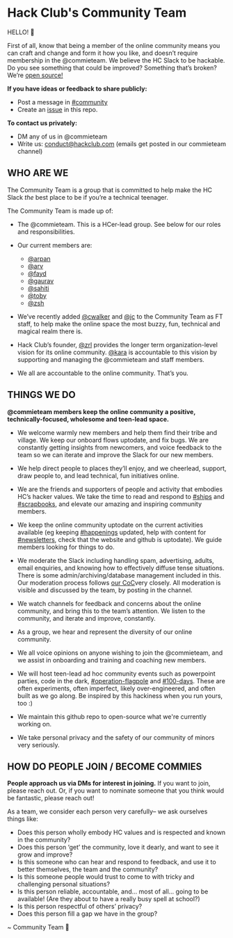 # Hack Club's Community Team

HELLO! 👋

First of all, know that being a member of the online community means you can craft and change and form it how you like, and doesn’t require membership in the @commieteam. We believe the HC Slack to be hackable. Do you see something that could be improved? Something that’s broken? We’re [open source!](https://github.com/hackclub/community-team)

**If you have ideas or feedback to share publicly:**

- Post a message in [#community](https://hackclub.slack.com/archives/C01D7AHKMPF)
- Create an [issue](https://github.com/hackclub/community-team/issues/new) in this repo.

**To contact us privately:**

- DM any of us in @commieteam
- Write us: <conduct@hackclub.com> (emails get posted in our commieteam channel)

## **WHO ARE WE**

The Community Team is a group that is committed to help make the HC Slack _the_ best place to be if you’re a technical teenager.

The Community Team is made up of:

- The @commieteam. This is a HCer-lead group. See below for our roles and responsibilities.

- Our current members are:
    - [@arpan](https://hackclub.slack.com/team/U0409FSKU82)
    - [@arv](https://hackclub.slack.com/team/U01MPHKFZ7S)
    - [@fayd](https://hackclub.slack.com/team/U014ND5P1N2)
    - [@gaurav](https://hackclub.slack.com/team/U043Q05KFAA)
    - [@sahiti](https://hackclub.slack.com/team/U03RU99SGKA)
    - [@toby](https://hackclub.slack.com/team/U02C9DQ7ZL2)
    - [@zsh](https://hackclub.slack.com/team/U016S3C7JS2)

- We’ve recently added [@cwalker](https://hackclub.slack.com/team/UDK5M9Y13) and [@jc](https://hackclub.slack.com/team/U03MNFDRSGJ) to the Community Team as FT staff, to help make the online space the most buzzy, fun, technical and magical realm there is.

- Hack Club’s founder, [@zrl](https://hackclub.slack.com/team/U0266FRGP) provides the longer term organization-level vision for its online community. [@kara](https://hackclub.slack.com/team/U032A2PMSE9) is accountable to this vision by supporting and managing the @commieteam and staff members.

- We all are accountable to the online community. That’s you.

## **THINGS WE DO**

**@commieteam members keep the online community a positive, technically-focused, wholesome and teen-lead space.**

- We welcome warmly new members and help them find their tribe and village. We keep our onboard flows uptodate, and fix bugs. We are constantly getting insights from newcomers, and voice feedback to the team so we can iterate and improve the Slack for our new members.

- We help direct people to places they’ll enjoy, and we cheerlead, support, draw people to, and lead technical, fun initiatives online.

- We are the friends and supporters of people and activity that embodies HC’s hacker values. We take the time to read and respond to [#ships](https://app.slack.com/client/T0266FRGM/C0M8PUPU6) and [#scrapbooks](https://app.slack.com/client/T0266FRGM/C01504DCLVD), and elevate our amazing and inspiring community members.

- We keep the online community uptodate on the current activities available (eg keeping [#happenings](https://app.slack.com/client/T0266FRGM/C05B6DBN802) updated, help with content for [#newsletters](https://app.slack.com/client/T0266FRGM/C03U48CQ1BL), check that the website and github is uptodate). We guide members looking for things to do.

- We moderate the Slack including handling spam, advertising, adults, email enquiries, and knowing how to effectively diffuse tense situations. There is some admin/archiving/database management included in this. Our moderation process follows [our CoC](https://hackclub.com/conduct/)very closely. All moderation is visible and discussed by the team, by posting in the channel.

- We watch channels for feedback and concerns about the online community, and bring this to the team’s attention. We listen to the community, and iterate and improve, constantly.

- As a group, we hear and represent the diversity of our online community.

- We all voice opinions on anyone wishing to join the @commieteam, and we assist in onboarding and training and coaching new members.

- We will host teen-lead ad hoc community events such as powerpoint parties, code in the dark, [#operation-flagpole](https://app.slack.com/client/T0266FRGM/C05NR59J129) and [#100-days](https://app.slack.com/client/T0266FRGM/C05RQPBJTNW). These are often experiments, often imperfect, likely over-engineered, and often built as we go along. Be inspired by this hackiness when you run yours, too :)

- We maintain this github repo to open-source what we're currently working on.

- We take personal privacy and the safety of our community of minors very seriously.

## **HOW DO PEOPLE JOIN / BECOME COMMIES**

**People approach us via DMs for interest in joining.** If you want to join, please reach out. Or, if you want to nominate someone that you think would be fantastic, please reach out!

As a team, we consider each person very carefully– we ask ourselves things like:

- Does this person wholly embody HC values and is respected and known in the community?
- Does this person ‘get’ the community, love it dearly, and want to see it grow and improve?
- Is this someone who can hear and respond to feedback, and use it to better themselves, the team and the community?
- Is this someone people would trust to come to with tricky and challenging personal situations?
- Is this person reliable, accountable, and… most of all… going to be available! (Are they about to have a really busy spell at school?)
- Is this person respectful of others’ privacy?
- Does this person fill a gap we have in the group?

~ Community Team 💖